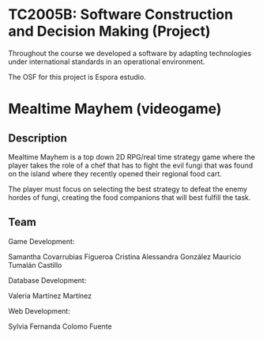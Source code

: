# TC2005B: Software Construction and Decision Making (Project)

Throughout the course we developed a software by adapting technologies under international standards in an operational environment. 

The OSF for this project is Espora estudio.

# Mealtime Mayhem (videogame)

## Description

Mealtime Mayhem is a top down 2D RPG/real time strategy  game where the player takes the role of a chef that has to fight the evil fungi that was found on the island where they recently opened their regional food cart. 

The player must focus on selecting the best strategy to defeat the enemy hordes of fungi, creating the food companions that will best fulfill the task.

## Team

Game Development:

Samantha Covarrubias Figueroa
Cristina Alessandra González
Mauricio Tumalán Castillo

Database Development:

Valeria Martínez Martínez

Web Development:

Sylvia Fernanda Colomo Fuente











